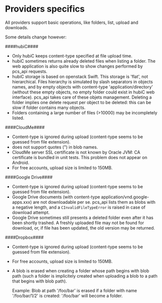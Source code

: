 Providers specifics
===================

All providers support basic operations, like folders, list, upload and downloads.

Some details change however:

####hubiC####

- Only hubiC keeps content-type specified at file upload time.
- hubiC sometimes returns already deleted files when listing a folder. The web application is also quite slow
  to show changes performed by pcs_api requests.
- hubiC storage is based on openstack Swift. This storage is 'flat', not hierarchical. Files hierarchy is
  simulated by slash separators in objects names, and by empty objects with content-type 'application/directory'
  (without these empty objects, no empty folder could exist in hubiC web interface). pcs_api takes care of these
  objets management. Deleting a folder implies one delete request per object to be deleted: this can be slow
  if folder contains many objects.
- Folders containing a large number of files (>10000) may be incompletely listed.

####CloudMe####

- Content-type is ignored during upload (content-type seems to be guessed from file extension).
- does not support quotes (") in blob names.
- CloudMe server SSL certificate is not known by Oracle JVM: CA certificate is bundled in unit tests.
  This problem does not appear on Android.
- For free accounts, upload size is limited to 150MB.

####Google Drive####

- Content-type is ignored during upload (content-type seems to be guessed from file extension).
- Google Drive documents (with content-type application/vnd.google-apps.xxx) are not downloadable per se. pcs_api lists
  them as blobs with a negative length, and a `CInvalidFileTypeError` is raised in case of download attempt.
- Google Drive sometimes still presents a deleted folder even after it has been shortly trashed.
  A freshly uploaded file may not be found for download, or, if file has been updated, the old version may be returned.

####Dropbox####

- Content-type is ignored during upload (content-type seems to be guessed from file extension).
- For free accounts, upload size is limited to 150MB.
- A blob is erased when creating a folder whose path begins with blob path (such a folder is implicitely created
  when uploading a blob to a path that begins with blob path).

  Example: Blob at path '/foo/bar' is erased if a folder with name '/foo/bar/1/2' is created:
  '/foo/bar' will become a folder.

